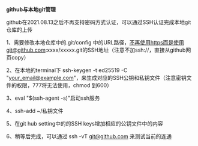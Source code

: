 **github与本地git管理**

github在2021.08.13之后不再支持密码方式认证，可以通过SSH认证完成本地git仓库的上传

1、需要修改本地仓库中的.git/config 中的URL路径，不再使用https而是使用git@github.com:xxxx/xxxxx.git的SSH地址（注意不加ssh://，直接从github网页copy）

2、在本地的terminal下 ssh-keygen -t ed25519 -C "your_email@example.com"，来生成对应的SSH公钥和私钥文件（注意密钥文件的权限，777将无法使用，chmod 到600）

3、eval "$(ssh-agent -s)"启动ssh服务

4、ssh-add ~/私钥文件

5、在git hub setting中的的SSH keys增加相应的公钥文件中的内容

6、稍等后完成，可以通过 ssh -vT git@github.com 来测试当前的连通
